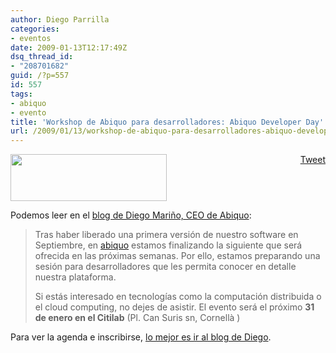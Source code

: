 ```yaml
---
author: Diego Parrilla
categories:
- eventos
date: 2009-01-13T12:17:49Z
dsq_thread_id:
- "208701682"
guid: /?p=557
id: 557
tags:
- abiquo
- evento
title: 'Workshop de Abiquo para desarrolladores: Abiquo Developer Day'
url: /2009/01/13/workshop-de-abiquo-para-desarrolladores-abiquo-developer-day/
---
```


<div style="float: right; margin-left: 10px;">
  <a href="https://twitter.com/share" class="twitter-share-button" data-via="nubeblog" data-hashtags="abiquo,evento" data-count="vertical" data-url="/2009/01/13/workshop-de-abiquo-para-desarrolladores-abiquo-developer-day/">Tweet</a>
</div>

[<img class="aligncenter size-full wp-image-176" title="Abiquo" src="/wp-content/uploads/abiquo.gif" alt="" width="250" height="75" />](/wp-content/uploads/abiquo.gif)

Podemos leer en el [blog de Diego Mariño, CEO de Abiquo](http://externalidades.net):

> Tras haber liberado una primera versión de nuestro software en Septiembre, en <a href="http://www.abiquo.com/" target="_blank">abiquo</a> estamos finalizando la siguiente que será ofrecida en las próximas semanas. Por ello, estamos preparando una sesión para desarrolladores que les permita conocer en detalle nuestra plataforma.
> 
> Si estás interesado en tecnologías como la computación distribuida o el cloud computing, no dejes de asistir. El evento será el próximo **31 de enero en el Citilab** (Pl. Can Suris sn, Cornellà )

Para ver la agenda e inscribirse, [lo mejor es ir al blog de Diego](http://externalidades.net/2009/01/12/abiquo-developer-day/).
